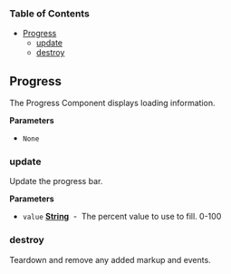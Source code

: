 <!-- Generated by documentation.js. Update this documentation by updating the source code. -->

### Table of Contents

-   [Progress](#progress)
    -   [update](#update)
    -   [destroy](#destroy)

## Progress

The Progress Component displays loading information.

**Parameters**

-   `None`  

### update

Update the progress bar.

**Parameters**

-   `value` **[String](https://developer.mozilla.org/en-US/docs/Web/JavaScript/Reference/Global_Objects/String)**  -  The percent value to use to fill. 0-100

### destroy

Teardown and remove any added markup and events.
